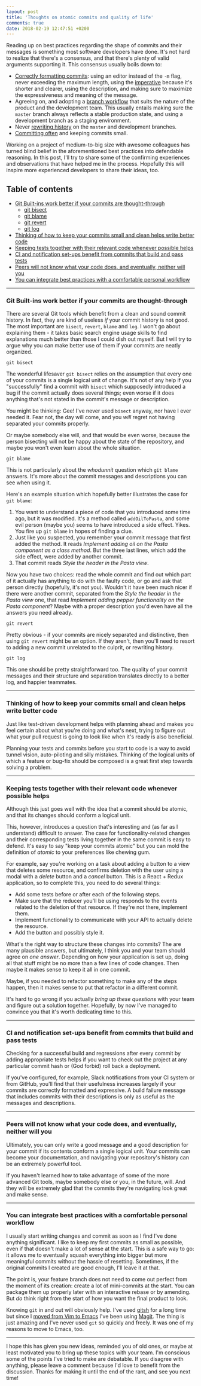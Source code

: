 ```yaml
---
layout: post
title: 'Thoughts on atomic commits and quality of life'
comments: true
date: 2018-02-19 12:47:51 +0200
---
```


Reading up on best practices regarding the shape of commits and their messages is something most software developers have done. It's not hard to realize that there's a consensus, and that there's plenty of valid arguments supporting it. This consensus usually boils down to:

- [Correctly formatting commits](https://chris.beams.io/posts/git-commit/): using an editor instead of the `-m` flag, never exceeding the maximum length, using the [imperative](https://en.wikipedia.org/wiki/Grammatical_mood#Imperative) because it's shorter and clearer, using the description, and making sure to maximize the expressiveness and meaning of the message.
- Agreeing on, and adopting a [branch workflow](http://nvie.com/posts/a-successful-git-branching-model/) that suits the nature of the product and the development team. This usually entails making sure the `master` branch always reflects a stable production state, and using a development branch as a staging environment.
- Never [rewriting history](https://git-scm.com/book/en/v2/Git-Tools-Rewriting-History) on the `master` and development branches.
- [Committing often](https://sethrobertson.github.io/GitBestPractices/#sausage_metaphor) and keeping commits small.

Working on a project of medium-to-big size with awesome colleagues has turned blind belief in the aforementioned best practices into defendable reasoning. In this post, I'll try to share some of the confirming experiences and observations that have helped me in the process. Hopefully this will inspire more experienced developers to share their ideas, too.

## Table of contents

- [Git Built-ins work better if your commits are thought-through](#git-built-ins-work-better-if-your-commits-are-thought-through)
  - [git bisect](#bisect)
  - [git blame](#blame)
  - [git revert](#revert)
  - [git log](#log)
- [Thinking of how to keep your commits small and clean helps write better code](#thinking-of-how-to-keep-your-commits-small-and-clean-helps-write-better-code)
- [Keeping tests together with their relevant code whenever possible helps](#keeping-tests-together-with-their-relevant-code-whenever-possible-helps)
- [CI and notification set-ups benefit from commits that build and pass tests](#ci-and-notification-set-ups-benefit-from-commits-that-build-and-pass-tests)
- [Peers will not know what your code does, and eventually, neither will you](#peers-will-not-know-what-your-code-does-and-eventually-neither-will-you)
- [You can integrate best practices with a comfortable personal workflow](#you-can-integrate-best-practices-with-a-comfortable-personal-workflow)

---

### Git Built-ins work better if your commits are thought-through

There are several Git tools which benefit from a clean and sound commit history. In fact, they are kind of useless _if_ your commit history is not good. The most important are `bisect`, `revert`, `blame` and `log`. I won't go about explaining them - it takes basic search engine usage skills to find explanations much better than those I could dish out myself. But I will try to argue why you can make better use of them if your commits are neatly organized.

<a name='bisect'></a>

```
git bisect
```

The wonderful lifesaver `git bisect` relies on the assumption that every one of your commits is a single logical unit of change. It's not of any help if you "successfully" find a commit with `bisect` which supposedly introduced a bug if the commit actually does several things; even worse if it does anything that's not stated in the commit's message or description.

You might be thinking: Gee! I've never used `bisect` anyway, nor have I ever needed it. Fear not, the day will come, and you _will_ regret not having separated your commits properly.

Or maybe somebody else will, and that would be even worse, because the person bisecting will not be happy about the state of the repository, and maybe you won't even learn about the whole situation.

<a name='blame'></a>

```
git blame
```

This is not particularly about the _whodunnit_ question which `git blame` answers. It's more about the commit messages and descriptions you can see when using it.

Here's an example situation which hopefully better illustrates the case for `git blame`:

1. You want to understand a piece of code that you introduced some time ago, but it was modified. It's a method called `addOilToPasta`, and some evil person (maybe you) seems to have introduced a side effect. Yikes. You fire up `git blame` in hopes of finding a clue.
2. Just like you suspected, you remember your commit message that first added the method. It reads _Implement adding oil on the Pasta component as a class method_. But the three last lines, which add the side effect, were added by another commit.
3. That commit reads _Style the header in the Pasta view_.

Now you have two choices: read the whole commit and find out which part of it actually has anything to do with the faulty code, or go and ask that person directly (hopefully, it's not you). Wouldn't it have been much nicer if there were another commit, separated from the _Style the header in the Pasta view_ one, that read _Implement adding pepper functionality on the Pasta component_? Maybe with a proper description you'd even have all the answers you need already.

<a name='revert'></a>

```
git revert
```

Pretty obvious - if your commits are nicely separated and distinctive, then using `git revert` might be an option. If they aren't, then you'll need to resort to adding a new commit unrelated to the culprit, or rewriting history.

<a name='log'></a>

```
git log
```

This one should be pretty straightforward too. The quality of your commit messages and their structure and separation translates directly to a better log, and happier teammates.

---

### Thinking of how to keep your commits small and clean helps write better code

Just like test-driven development helps with planning ahead and makes you feel certain about what you're doing and what's next, trying to figure out what your pull request is going to look like when it's ready is also beneficial.

Planning your tests and commits before you start to code is a way to avoid tunnel vision, auto-piloting and silly mistakes. Thinking of the logical units of which a feature or bug-fix should be composed is a great first step towards solving a problem.

---

### Keeping tests together with their relevant code whenever possible helps

Although this just goes well with the idea that a commit should be atomic, and that its changes should conform a logical unit.

This, however, introduces a question that's interesting and (as far as I understand) difficult to answer. The case for functionality-related changes and their corresponding tests living together in the same commit is easy to defend. It's easy to say "keep your commits atomic" but you can mold the definition of _atomic_ to your preferences like chewing gum.

For example, say you're working on a task about adding a button to a view that deletes some resource, and confirms deletion with the user using a modal with a _delete_ button and a _cancel_ button. This is a React + Redux application, so to complete this, you need to do several things:

- Add some tests before or after each of the following steps.
- Make sure that the reducer you'll be using responds to the events related to the deletion of that resource. If they're not there, implement them.
- Implement functionality to communicate with your API to actually delete the resource.
- Add the button and possibly style it.

What's the right way to structure these changes into commits? The are many plausible answers, but ultimately, I think you and your team should agree on _one answer_. Depending on how your application is set up, doing all that stuff might be no more than a few lines of code changes. Then maybe it makes sense to keep it all in one commit.

Maybe, if you needed to refactor something to make any of the steps happen, then it makes sense to put that refactor in a different commit.

It's hard to go wrong if you actually _bring up these questions_ with your team and figure out a solution together. Hopefully, by now I've managed to convince you that it's worth dedicating time to this.

---

### CI and notification set-ups benefit from commits that build and pass tests

Checking for a successful build and regressions after every commit by adding appropriate tests helps if you want to check out the project at any particular commit hash or (God forbid) roll back a deployment.

If you've configured, for example, Slack notifications from your CI system or from GitHub, you'll find that their usefulness increases largely if your commits are correctly formatted and expressive. A build failure message that includes commits with their descriptions is only as useful as the messages and descriptions.

---

### Peers will not know what your code does, and eventually, neither will you

Ultimately, you can only write a good message and a good description for your commit if its contents conform a single logical unit. Your commits can become your documentation, and navigating your repository's history can be an extremely powerful tool.

If you haven't learned how to take advantage of some of the more advanced Git tools, maybe somebody else or you, in the future, will. And they will be extremely glad that the commits they're navigating look great and make sense.

---

### You can integrate best practices with a comfortable personal workflow

I usually start writing changes and commit as soon as I find I've done anything significant. I like to keep my first commits as small as possible, even if that doesn't make a lot of sense at the start. This is a safe way to go: it allows me to eventually squash everything into bigger but more meaningful commits without the hassle of resetting. Sometimes, if the original commits I created are good enough, I'll leave it at that.

The point is, your feature branch does not need to come out perfect from the moment of its creation: create a lot of mini-commits at the start. You can package them up properly later with an interactive rebase or by amending. But _do_ think right from the start of how you want the final product to look.

Knowing `git` in and out will obviously help. I've used [gitsh](https://github.com/thoughtbot/gitsh) for a long time but since I [moved from Vim to Emacs](https://brainlessdeveloper.com/2017/12/27/making-emacs-work-like-my-vim-setup/) I've been using [Magit](https://github.com/magit/magit). The thing is just amazing and I've never used `git` so quickly and freely. It was one of my reasons to move to Emacs, too.

---

I hope this has given you new ideas, reminded you of old ones, or maybe at least motivated you to bring up these topics with your team. I'm conscious some of the points I've tried to make are debatable. If you disagree with anything, please leave a comment because I'd love to benefit from the discussion. Thanks for making it until the end of the rant, and see you next time!
